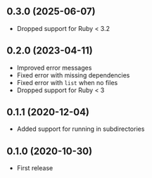 ## 0.3.0 (2025-06-07)

- Dropped support for Ruby < 3.2

## 0.2.0 (2023-04-11)

- Improved error messages
- Fixed error with missing dependencies
- Fixed error with `list` when no files
- Dropped support for Ruby < 3

## 0.1.1 (2020-12-04)

- Added support for running in subdirectories

## 0.1.0 (2020-10-30)

- First release

